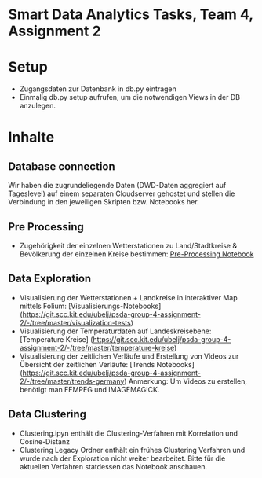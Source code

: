 # Smart Data Analytics Tasks, Team 4, Assignment 2

# Setup
- Zugangsdaten zur Datenbank in db.py eintragen
- Einmalig db.py setup aufrufen, um die notwendigen Views in der DB anzulegen.

# Inhalte
## Database connection
Wir haben die zugrundeliegende Daten (DWD-Daten aggregiert auf Tageslevel) auf einem separaten Cloudserver gehostet und stellen die Verbindung in den jeweiligen Skripten bzw. Notebooks her.
## Pre Processing
- Zugehörigkeit der einzelnen Wetterstationen zu Land/Stadtkreise & Bevölkerung der einzelnen Kreise bestimmen: [Pre-Processing Notebook](https://git.scc.kit.edu/ubelj/psda-group-4-assignment-2/-/blob/master/Pre-Processing.ipynb)

## Data Exploration
- Visualisierung der Wetterstationen + Landkreise in interaktiver Map mittels Folium: [Visualisierungs-Notebooks] (https://git.scc.kit.edu/ubelj/psda-group-4-assignment-2/-/tree/master/visualization-tests)
- Visualisierung der Temperaturdaten auf Landeskreisebene: [Temperature Kreise] (https://git.scc.kit.edu/ubelj/psda-group-4-assignment-2/-/tree/master/temperature-kreise)
- Visualisierung der zeitlichen Verläufe und Erstellung von Videos zur Übersicht der zeitlichen Verläufe: [Trends Notebooks] (https://git.scc.kit.edu/ubelj/psda-group-4-assignment-2/-/tree/master/trends-germany)
Anmerkung: Um Videos zu erstellen, benötigt man FFMPEG und IMAGEMAGICK.

## Data Clustering
- Clustering.ipyn enthält die Clustering-Verfahren mit Korrelation und Cosine-Distanz
- Clustering Legacy Ordner enthält ein frühes Clustering Verfahren und wurde nach der Exploration nicht weiter bearbeitet. Bitte für die aktuellen Verfahren statdessen das Notebook anschauen.